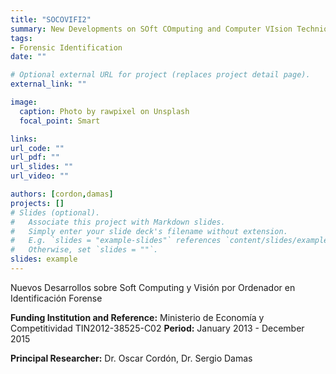 ```yaml
---
title: "SOCOVIFI2" 
summary: New Developments on SOft COmputing and Computer VIsion Techniques in Forensic Identification
tags:
- Forensic Identification
date: ""

# Optional external URL for project (replaces project detail page).
external_link: ""

image:
  caption: Photo by rawpixel on Unsplash
  focal_point: Smart

links: 
url_code: ""
url_pdf: ""
url_slides: ""
url_video: ""

authors: [cordon,damas]
projects: []
# Slides (optional).
#   Associate this project with Markdown slides.
#   Simply enter your slide deck's filename without extension.
#   E.g. `slides = "example-slides"` references `content/slides/example-slides.md`.
#   Otherwise, set `slides = ""`.
slides: example
--- 
```

Nuevos Desarrollos sobre Soft Computing y Visión por Ordenador en Identificación Forense

  **Funding Institution and Reference:** Ministerio de Economía y Competitividad TIN2012-38525-C02
  **Period:** January 2013 - December 2015
  
  **Principal Researcher:** Dr. Oscar Cordón, Dr. Sergio Damas


 